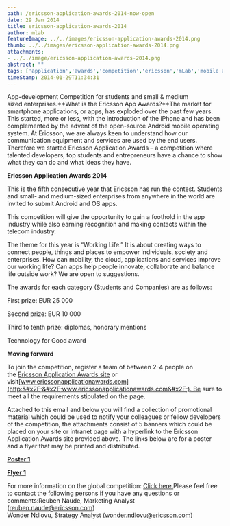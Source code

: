 ```yaml
---
path: /ericsson-application-awards-2014-now-open
date: 29 Jan 2014
title: ericsson-application-awards-2014
author: mlab
featureImage: ../../images/ericsson-application-awards-2014.png
thumb: ../../images/ericsson-application-awards-2014.png
attachments: 
- ../../image/ericsson-application-awards-2014.png
abstract: ""
tags: ['application','awards','competition','ericsson','mLab','mobile apps']
timeStamp: 2014-01-29T11:34:31
---
```


App-development Competition for students and small &amp; medium  
sized enterprises.**What is the Ericsson App Awards?**The market for smartphone applications, or apps, has exploded over the past few years. This started, more or less, with the introduction of the iPhone and has been complemented by the advent of the open-source Android mobile operating system. At Ericsson, we are always keen to understand how our communication equipment and services are used by the end users. Therefore we started Ericsson Application Awards – a competition where talented developers, top students and entrepreneurs have a chance to show what they can do and what ideas they have.

**Ericsson Application Awards 2014**

This is the fifth consecutive year that Ericsson has run the contest. Students and small- and medium-sized enterprises from anywhere in the world are invited to submit Android and OS apps.

This competition will give the opportunity to gain a foothold in the app industry while also earning recognition and making contacts within the telecom industry.

The theme for this year is “Working Life.” It is about creating ways to connect people, things and places to empower individuals, society and enterprises. How can mobility, the cloud, applications and services improve our working life? Can apps help people innovate, collaborate and balance life outside work? We are open to suggestions.

The awards for each category (Students and Companies) are as follows:

First prize: EUR 25 000

Second prize: EUR 10 000

Third to tenth prize: diplomas, honorary mentions

Technology for Good award

 **Moving forward**

To join the competition, register a team of between 2-4 people on the [Ericsson Application Awards site](http:&#x2F;&#x2F;www.ericsson.com&#x2F;thecompany&#x2F;ericsson-application-awards) or visit[www.ericssonapplicationawards.com](http:&#x2F;&#x2F;www.ericssonapplicationawards.com&#x2F;). Be sure to meet all the requirements stipulated on the page.

Attached to this email and below you will find a collection of promotional material which could be used to notify your colleagues or fellow developers of the competition, the attachments consist of 5 banners which could be placed on your site or intranet page with a hyperlink to the Ericsson Application Awards site provided above. The links below are for a poster and a flyer that may be printed and distributed.

**[Poster 1](https:&#x2F;&#x2F;www.dropbox.com&#x2F;sh&#x2F;6c26wzzvfaznkfd&#x2F;N-E9enmMOg)**

**[Flyer 1](https:&#x2F;&#x2F;www.dropbox.com&#x2F;sh&#x2F;6c26wzzvfaznkfd&#x2F;N-E9enmMOg)**

For more information on the global competition: [Click here.](http:&#x2F;&#x2F;www.ericsson.com&#x2F;thecompany&#x2F;ericsson-application-awards)Please feel free to contact the following persons if you have any questions or comments:Reuben Naude, Marketing Analyst ([reuben.naude@ericsson.com](mailto:reuben.naude@ericsson.com))  
Wonder Ndlovu, Strategy Analyst ([wonder.ndlovu@ericsson.com](mailto:wonder.ndlovu@ericsson.com))


